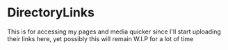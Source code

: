 # DirectoryLinks
This is for accessing my pages and media quicker since I'll start uploading their links here, yet possibly this will remain W.I.P for a lot of time
